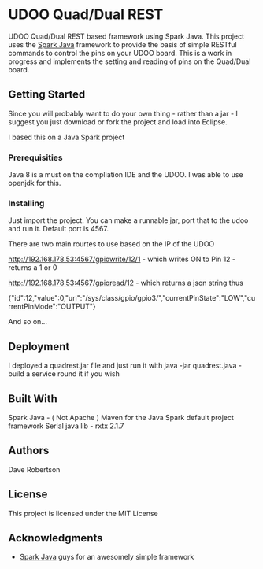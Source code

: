 
# UDOO Quad/Dual REST

UDOO Quad/Dual REST based framework using Spark Java.  This project uses the [Spark Java](http://sparkjava.com/)
framework to provide the basis of simple RESTful commands
to control the pins on your UDOO board. This is a work in progress and implements the setting and reading of pins on the Quad/Dual board. 


## Getting Started

Since you will probably want to do your own thing - rather than a jar - I suggest you just download or fork the project and load into Eclipse.  

I based this on a Java Spark project

### Prerequisities

Java 8 is a must on the compliation IDE and the UDOO.  I was able to use openjdk for this.


### Installing

Just import the project.  You can make a runnable jar, port that to the udoo and run it.  Default port is 4567.

There are two main rourtes to use based on the IP of the UDOO

http://192.168.178.53:4567/gpiowrite/12/1 - which writes ON to Pin 12 - returns a 1 or 0

http://192.168.178.53:4567/gpioread/12 - which returns a json string thus

{"id":12,"value":0,"uri":"/sys/class/gpio/gpio3/","currentPinState":"LOW","currentPinMode":"OUTPUT"}

And so on... 



## Deployment

I deployed a quadrest.jar file and just run it with java -jar quadrest.java - build a service round it if you wish

## Built With

Spark Java - ( Not Apache )
Maven for the Java Spark default project framework
Serial java lib  - rxtx 2.1.7

## Authors


Dave Robertson

## License

This project is licensed under the MIT License

## Acknowledgments

* [Spark Java](http://sparkjava.com/) guys for an awesomely simple framework

